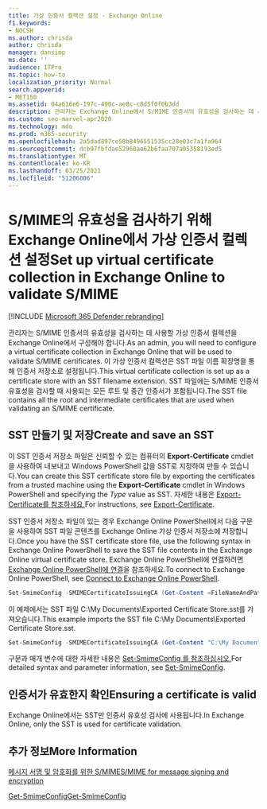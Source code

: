 ```yaml
---
title: 가상 인증서 컬렉션 설정 - Exchange Online
f1.keywords:
- NOCSH
ms.author: chrisda
author: chrisda
manager: dansimp
ms.date: ''
audience: ITPro
ms.topic: how-to
localization_priority: Normal
search.appverid:
- MET150
ms.assetid: 04a616e6-197c-490c-ae8c-c8d5f0f0b3dd
description: 관리자는 Exchange Online에서 S/MIME 인증서의 유효성을 검사하는 데 사용할 가상 인증서 컬렉션을 만드는 방법을 배울 수 있습니다.
ms.custom: seo-marvel-apr2020
ms.technology: mdo
ms.prod: m365-security
ms.openlocfilehash: 2a5dad897ce58b8496551535cc28e03c7a1fa964
ms.sourcegitcommit: dcb97fbfdae52960ae62b6faa707a05358193ed5
ms.translationtype: MT
ms.contentlocale: ko-KR
ms.lasthandoff: 03/25/2021
ms.locfileid: "51206806"
---
```

# <a name="set-up-virtual-certificate-collection-in-exchange-online-to-validate-smime"></a><span data-ttu-id="128da-103">S/MIME의 유효성을 검사하기 위해 Exchange Online에서 가상 인증서 컬렉션 설정</span><span class="sxs-lookup"><span data-stu-id="128da-103">Set up virtual certificate collection in Exchange Online to validate S/MIME</span></span>

[!INCLUDE [Microsoft 365 Defender rebranding](../includes/microsoft-defender-for-office.md)]


<span data-ttu-id="128da-104">관리자는 S/MIME 인증서의 유효성을 검사하는 데 사용할 가상 인증서 컬렉션을 Exchange Online에서 구성해야 합니다.</span><span class="sxs-lookup"><span data-stu-id="128da-104">As an admin, you will need to configure a virtual certificate collection in Exchange Online that will be used to validate S/MIME certificates.</span></span> <span data-ttu-id="128da-105">이 가상 인증서 컬렉션은 SST 파일 이름 확장명을 통해 인증서 저장소로 설정됩니다.</span><span class="sxs-lookup"><span data-stu-id="128da-105">This virtual certificate collection is set up as a certificate store with an SST filename extension.</span></span> <span data-ttu-id="128da-106">SST 파일에는 S/MIME 인증서 유효성을 검사할 때 사용되는 모든 루트 및 중간 인증서가 포함됩니다.</span><span class="sxs-lookup"><span data-stu-id="128da-106">The SST file contains all the root and intermediate certificates that are used when validating an S/MIME certificate.</span></span>

## <a name="create-and-save-an-sst"></a><span data-ttu-id="128da-107">SST 만들기 및 저장</span><span class="sxs-lookup"><span data-stu-id="128da-107">Create and save an SST</span></span>

<span data-ttu-id="128da-108">이 SST 인증서 저장소 파일은 신뢰할 수 있는 컴퓨터의 **Export-Certificate** cmdlet을 사용하여 내보내고 Windows PowerShell  값을 SST로 지정하여 만들 수 있습니다.</span><span class="sxs-lookup"><span data-stu-id="128da-108">You can create this SST certificate store file by exporting the certificates from a trusted machine using the **Export-Certificate** cmdlet in Windows PowerShell and specifying the _Type_ value as SST.</span></span> <span data-ttu-id="128da-109">자세한 내용은 [Export-Certificate를 참조하세요.](/powershell/module/pkiclient/export-certificate)</span><span class="sxs-lookup"><span data-stu-id="128da-109">For instructions, see [Export-Certificate](/powershell/module/pkiclient/export-certificate).</span></span>

<span data-ttu-id="128da-110">SST 인증서 저장소 파일이 있는 경우 Exchange Online PowerShell에서 다음 구문을 사용하여 SST 파일 콘텐츠를 Exchange Online 가상 인증서 저장소에 저장합니다.</span><span class="sxs-lookup"><span data-stu-id="128da-110">Once you have the SST certificate store file, use the following syntax in Exchange Online PowerShell to save the SST file contents in the Exchange Online virtual certificate store.</span></span> <span data-ttu-id="128da-111">Exchange Online PowerShell에 연결하려면 [Exchange Online PowerShell에 연결](/powershell/exchange/connect-to-exchange-online-powershell)을 참조하세요.</span><span class="sxs-lookup"><span data-stu-id="128da-111">To connect to Exchange Online PowerShell, see [Connect to Exchange Online PowerShell](/powershell/exchange/connect-to-exchange-online-powershell).</span></span>

```PowerShell
Set-SmimeConfig -SMIMECertificateIssuingCA (Get-Content <FileNameAndPath>.sst -Encoding Byte)
```

<span data-ttu-id="128da-112">이 예제에서는 SST 파일 C:\My Documents\Exported Certificate Store.sst를 가져오습니다.</span><span class="sxs-lookup"><span data-stu-id="128da-112">This example imports the SST file C:\My Documents\Exported Certificate Store.sst.</span></span>

```PowerShell
Set-SmimeConfig -SMIMECertificateIssuingCA (Get-Content "C:\My Documents\Exported Certificate Store.sst" -Encoding Byte)
```

<span data-ttu-id="128da-113">구문과 매개 변수에 대한 자세한 내용은 [Set-SmimeConfig 를 참조하십시오.](/powershell/module/exchange/set-smimeconfig)</span><span class="sxs-lookup"><span data-stu-id="128da-113">For detailed syntax and parameter information, see [Set-SmimeConfig](/powershell/module/exchange/set-smimeconfig).</span></span>

## <a name="ensuring-a-certificate-is-valid"></a><span data-ttu-id="128da-114">인증서가 유효한지 확인</span><span class="sxs-lookup"><span data-stu-id="128da-114">Ensuring a certificate is valid</span></span>

<span data-ttu-id="128da-115">Exchange Online에서는 SST만 인증서 유효성 검사에 사용됩니다.</span><span class="sxs-lookup"><span data-stu-id="128da-115">In Exchange Online, only the SST is used for certificate validation.</span></span>

## <a name="more-information"></a><span data-ttu-id="128da-116">추가 정보</span><span class="sxs-lookup"><span data-stu-id="128da-116">More Information</span></span>

[<span data-ttu-id="128da-117">메시지 서명 및 암호화를 위한 S/MIME</span><span class="sxs-lookup"><span data-stu-id="128da-117">S/MIME for message signing and encryption</span></span>](s-mime-for-message-signing-and-encryption.md)

[<span data-ttu-id="128da-118">Get-SmimeConfig</span><span class="sxs-lookup"><span data-stu-id="128da-118">Get-SmimeConfig</span></span>](/powershell/module/exchange/get-smimeconfig)